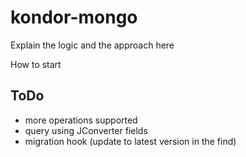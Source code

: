 # kondor-mongo

Explain the logic and the approach here

How to start

## ToDo
- more operations supported
- query using JConverter fields
- migration hook (update to latest version in the find)